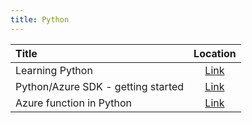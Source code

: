 ```yaml
---
title: Python
---
```


| Title                              | Location                                                                                              |
| :--------------------------------- | :---------------------------------------------------------------------------------------------------: |
| Learning Python                    | [Link](https://www.learnpython.org)                                                                   |
| Python/Azure SDK - getting started | [Link](https://docs.microsoft.com/en-us/azure/python/python-sdk-azure-get-started)                    |
| Azure function in Python           | [Link](https://docs.microsoft.com/en-us/azure/azure-functions/functions-create-first-function-python) |
